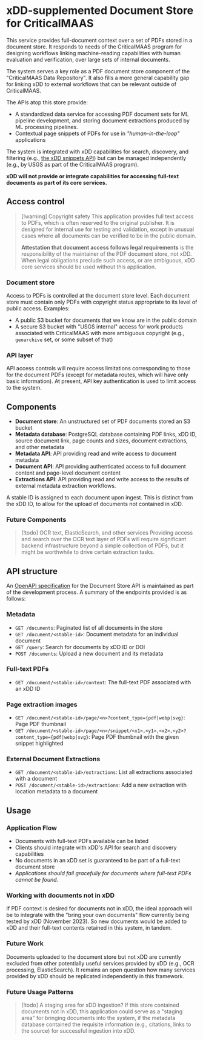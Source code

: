 # xDD-supplemented Document Store for CriticalMAAS

This service provides full-document context over a set of PDFs stored
in a document store. It responds to needs of the CriticalMAAS program for designing
workflows linking machine-reading capabilities with human evaluation and
verification, over large sets of internal documents.

The system serves a key role as a PDF document store component of the
"CriticalMAAS Data Repository". It also fills a more general capability gap
for linking xDD to external workflows that can be relevant outside of
CriticalMAAS.

The APIs atop this store provide:

- A standardized data service for accessing PDF document sets for ML pipeline
  development, and storing document extractions produced by ML processing pipelines.
- Contextual page snippets of PDFs for use in _"human-in-the-loop"_ applications

The system is integrated with xDD capabilities for search, discovery, and
filtering (e.g.,
[the xDD snippets API](https://xdd.wisc.edu/api/snippets?term=Belle%20Fourche%20Formation&set=dolomites))
but can be managed independently (e.g., by USGS as part of the CriticalMAAS program). 

**xDD will not provide or integrate capabilities for
accessing full-text documents as part of its core services.**

## Access control

> [!warning] Copyright safety This application provides full text access to
> PDFs, which is often reserved to the original publisher. It is designed for
> internal use for testing and validation, except in unusual cases where all
> documents can be verified to be in the public domain.
>
> **Attestation that document access follows legal requirements** is the
> responsibility of the maintainer of the PDF document store, not xDD. When
> legal obligations preclude such access, or are ambiguous, xDD core services
> should be used without this application.

### Document store

Access to PDFs is controlled at the document store level. Each document
store must contain only PDFs with copyright status appropriate to its level of
public access. Examples:

- A public S3 bucket for documents that we know are in the public domain
- A secure S3 bucket with "USGS internal" access for work products associated
  with CriticalMAAS with more ambiguous copyright (e.g., `geoarchive` set, or
  some subset of that)

### API layer

API access controls will require access limitations corresponding
to those for the document PDFs (except for metadata routes, which will have
only basic information). At present, API key authentication is used to limit
access to the system.

## Components

- **Document store**: An unstructured set of PDF documents stored an S3 bucket
- **Metadata database**: PostgreSQL database containing PDF links, 
  xDD ID, source document link, page counts and sizes, document extractions,
  and other metadata
- **Metadata API**: API providing read and write access to document metadata
- **Document API**: API providing authenticated access to full document
  content and page-level document content
- **Extractions API**: API providing read and write access to the results of
  external metadata extraction workflows.

A stable ID is assigned to each document upon ingest. This is distinct from the
xDD ID, to allow for the upload of documents not contained in xDD. 

### Future Components

> [!todo] OCR text, ElasticSearch, and other services
> Providing access and search over the OCR text layer of PDFs
> will require significant backend infrastructure beyond a simple collection of
> PDFs, but it might be worthwhile to drive certain extraction tasks.

## API structure

An [OpenAPI specification](https://xdd.wisc.edu/documentstore-api/docs) for the 
Document Store API is maintained as part of the development process. A summary
of the endpoints provided is as follows:

### Metadata

- `GET /documents`: Paginated list of all documents in the store
- `GET /document/<stable-id>`: Document metadata for an individual document
- `GET /query`: Search for documents by xDD ID or DOI
- `POST /documents`: Upload a new document and its metadata

### Full-text PDFs

- `GET /document/<stable-id>/content`: The full-text PDF associated with an xDD ID

### Page extraction images

- `GET /document/<stable-id>/page/<n>?content_type={pdf|webp|svg}`: Page PDF thumbnail
- `GET /document/<stable-id>/page/<n>/snippet/<x1>,<y1>,<x2>,<y2>?content_type={pdf|webp|svg}`: Page PDF thumbnail with the given snippet highlighted

### External Document Extractions

- `GET /document/<stable-id>/extractions`: List all extractions associated with a document
- `POST /document/<stable-id>/extractions`: Add a new extraction with location metadata to a document

## Usage

### Application Flow

- Documents with full-text PDFs available can be listed
- Clients should integrate with xDD's API for search and discovery capabilities
- No documents in an xDD set is guaranteed to be part of a full-text document
  store
- _Applications should fail gracefully for documents where full-text PDFs cannot
  be found._

### Working with documents not in xDD

If PDF context is desired for documents not in xDD, the ideal approach will be
to integrate with the "bring your own documents" flow currently being tested by
xDD (November 2023). So new documents would be added to xDD and their full-text
contents retained in this system, in tandem.


### Future Work

Documents uploaded to the document store but not xDD are currently excluded from
other potentially useful services provided by xDD (e.g., OCR processing, ElasticSearch). 
It remains an open question how many services provided by xDD should be
replicated independently in this framework.


### Future Usage Patterns

> [!todo] A staging area for xDD ingestion?
> If this store contained documents not in xDD, this application could
> serve as a "staging area" for bringing documents into the system, if the
> metadata database contained the requisite information (e.g., citations, links to the source) for
> successful ingestion into xDD.

